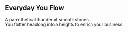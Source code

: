 Everyday You Flow
-----------------
A parenthetical thunder of smooth stones.  
You flutter headlong into a heights to enrich your business.  
